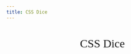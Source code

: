 ```yaml
---
title: CSS Dice
---
```


# CSS Dice

<div class="wrapper">
	<Dice />
</div>

<script>
	import Dice from '../libs/css-dice/dice.svelte';
</script>

<style>
	h1 {
		text-align: center;
		font-family: serif;
		font-size: 30px;
		font-weight: normal;
	}

	.wrapper {
		display: grid;
		place-items: center;
	}
</style>
